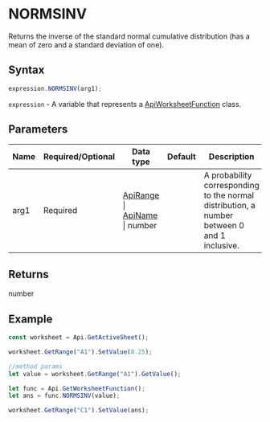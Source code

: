 # NORMSINV

Returns the inverse of the standard normal cumulative distribution (has a mean of zero and a standard deviation of one).

## Syntax

```javascript
expression.NORMSINV(arg1);
```

`expression` - A variable that represents a [ApiWorksheetFunction](../ApiWorksheetFunction.md) class.

## Parameters

| **Name** | **Required/Optional** | **Data type** | **Default** | **Description** |
| ------------- | ------------- | ------------- | ------------- | ------------- |
| arg1 | Required | [ApiRange](../../ApiRange/ApiRange.md) \| [ApiName](../../ApiName/ApiName.md) \| number |  | A probability corresponding to the normal distribution, a number between 0 and 1 inclusive. |

## Returns

number

## Example



```javascript editor-
const worksheet = Api.GetActiveSheet();

worksheet.GetRange("A1").SetValue(0.25);

//method params
let value = worksheet.GetRange("A1").GetValue();

let func = Api.GetWorksheetFunction();
let ans = func.NORMSINV(value);

worksheet.GetRange("C1").SetValue(ans);

```

